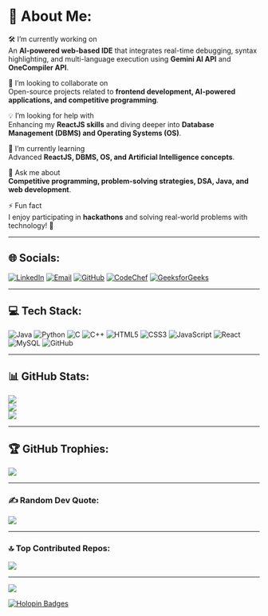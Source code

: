 # 💫 About Me:
🛠 I’m currently working on  
An **AI-powered web-based IDE** that integrates real-time debugging, syntax highlighting, and multi-language execution using **Gemini AI API** and **OneCompiler API**.  

🤝 I’m looking to collaborate on  
Open-source projects related to **frontend development, AI-powered applications, and competitive programming**.  

💡 I’m looking for help with  
Enhancing my **ReactJS skills** and diving deeper into **Database Management (DBMS) and Operating Systems (OS)**.  

🌱 I’m currently learning  
Advanced **ReactJS, DBMS, OS, and Artificial Intelligence concepts**.  

💬 Ask me about  
**Competitive programming, problem-solving strategies, DSA, Java, and web development**.  

⚡ Fun fact  
I enjoy participating in **hackathons** and solving real-world problems with technology! 🚀  

---

## 🌐 Socials:
[![LinkedIn](https://img.shields.io/badge/LinkedIn-%230077B5.svg?style=for-the-badge&logo=linkedin&logoColor=white)](https://linkedin.com/in/ratna-jaiswal)  [![Email](https://img.shields.io/badge/Email-D14836?style=for-the-badge&logo=gmail&logoColor=white)](mailto:ratnajaiswalrj22@gmail.com)  [![GitHub](https://img.shields.io/badge/GitHub-181717?style=for-the-badge&logo=github&logoColor=white)](https://github.com/ratna-jaiswal)  [![CodeChef](https://img.shields.io/badge/CodeChef-5B4638?style=for-the-badge&logo=codechef&logoColor=white)](https://www.codechef.com/users/ratnajais)  [![GeeksforGeeks](https://img.shields.io/badge/GeeksforGeeks-0F9D58?style=for-the-badge&logo=geeksforgeeks&logoColor=white)](https://www.geeksforgeeks.org/user/ratnajaisv0ax/)  

---

## 💻 Tech Stack:
![Java](https://img.shields.io/badge/java-%23ED8B00.svg?style=for-the-badge&logo=openjdk&logoColor=white)  ![Python](https://img.shields.io/badge/python-3670A0?style=for-the-badge&logo=python&logoColor=ffdd54)  ![C](https://img.shields.io/badge/c-%2300599C.svg?style=for-the-badge&logo=c&logoColor=white)  ![C++](https://img.shields.io/badge/c++-%2300599C.svg?style=for-the-badge&logo=c%2B%2B&logoColor=white)  ![HTML5](https://img.shields.io/badge/html5-%23E34F26.svg?style=for-the-badge&logo=html5&logoColor=white)  ![CSS3](https://img.shields.io/badge/css3-%231572B6.svg?style=for-the-badge&logo=css3&logoColor=white)  ![JavaScript](https://img.shields.io/badge/javascript-%23323330.svg?style=for-the-badge&logo=javascript&logoColor=%23F7DF1E)  ![React](https://img.shields.io/badge/react-%2320232a.svg?style=for-the-badge&logo=react&logoColor=%2361DAFB)  ![MySQL](https://img.shields.io/badge/mysql-4479A1.svg?style=for-the-badge&logo=mysql&logoColor=white)  ![GitHub](https://img.shields.io/badge/github-%23121011.svg?style=for-the-badge&logo=github&logoColor=white)  

---

## 📊 GitHub Stats:
![](https://github-readme-stats.vercel.app/api?username=ratna-jaiswal&theme=midnight-purple&hide_border=true&include_all_commits=false&count_private=false)  
![](https://github-readme-streak-stats.herokuapp.com/?user=ratna-jaiswal&theme=midnight-purple&hide_border=true)  
![](https://github-readme-stats.vercel.app/api/top-langs/?username=ratna-jaiswal&theme=midnight-purple&hide_border=true&include_all_commits=false&count_private=false&layout=compact)  

---

## 🏆 GitHub Trophies:
![](https://github-profile-trophy.vercel.app/?username=ratna-jaiswal&theme=radical&no-frame=false&no-bg=false&margin-w=4)  

---

### ✍️ Random Dev Quote:
![](https://quotes-github-readme.vercel.app/api?type=horizontal&theme=tokyonight)  

---

### 🔝 Top Contributed Repos:
![](https://github-contributor-stats.vercel.app/api?username=ratna-jaiswal&limit=5&theme=midnight-purple&combine_all_yearly_contributions=true)  

---

[![](https://visitcount.itsvg.in/api?id=ratna-jaiswal&icon=3&color=6)](https://visitcount.itsvg.in)  

<!-- Proudly created with GPRM ( https://gprm.itsvg.in ) -->

[![Holopin Badges](https://holopin.me/ratnajaiswal)](https://holopin.io/@ratnajaiswal)
